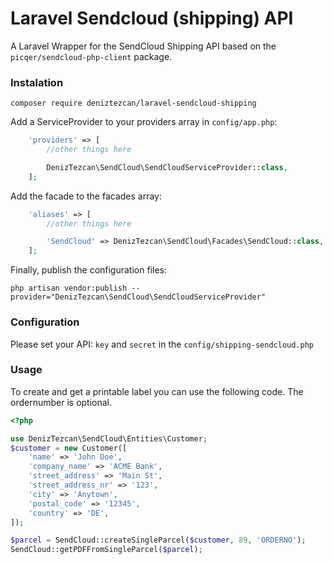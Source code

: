 # Laravel Sendcloud (shipping) API
A Laravel Wrapper for the SendCloud Shipping API based on the `picqer/sendcloud-php-client` package.

### Instalation
```
composer require deniztezcan/laravel-sendcloud-shipping
```

Add a ServiceProvider to your providers array in `config/app.php`:
```php
    'providers' => [
    	//other things here

    	DenizTezcan\SendCloud\SendCloudServiceProvider::class,
    ];
```

Add the facade to the facades array:
```php
    'aliases' => [
    	//other things here

    	'SendCloud' => DenizTezcan\SendCloud\Facades\SendCloud::class,
    ];
```

Finally, publish the configuration files:
```
php artisan vendor:publish --provider="DenizTezcan\SendCloud\SendCloudServiceProvider"
```

### Configuration
Please set your API: `key` and `secret` in the `config/shipping-sendcloud.php`

### Usage
To create and get a printable label you can use the following code. The ordernumber is optional.
```php
<?php

use DenizTezcan\SendCloud\Entities\Customer;
$customer = new Customer([
	'name' => 'John Doe',
	'company_name' => 'ACME Bank',
	'street_address' => 'Main St',
	'street_address_nr' => '123',
	'city' => 'Anytown',
	'postal_code' => '12345',
	'country' => 'DE',
]);

$parcel = SendCloud::createSingleParcel($customer, 89, 'ORDERNO');
SendCloud::getPDFFromSingleParcel($parcel);
```